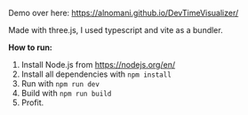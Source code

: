 Demo over here:
https://alnomani.github.io/DevTimeVisualizer/

Made with three.js, I used typescript and vite as a bundler.

**How to run:**

1. Install Node.js from https://nodejs.org/en/
2. Install all dependencies with `npm install`
3. Run with `npm run dev`
4. Build with `npm run build`
5. Profit.

